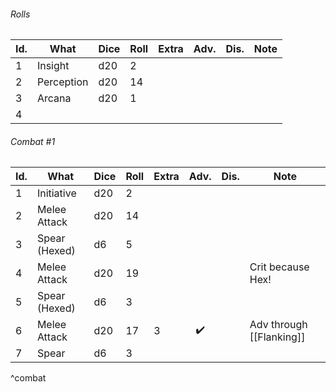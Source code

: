 ###### Rolls
| Id. | What       | Dice | Roll | Extra | Adv. | Dis. | Note |
| --- | ---------- | ---- | ---- | ----- | ---- | ---- | ---- |
| 1   | Insight    | d20  | 2    |       |      |      |      |
| 2   | Perception | d20  | 14   |       |      |      |      |
| 3   | Arcana     | d20  | 1    |       |      |      |      |
| 4   |            |      |      |       |      |      |      |

###### Combat #1
| Id. | What          | Dice | Roll | Extra | Adv. | Dis. | Note                     |
| --- | ------------- | ---- | ---- | ----- | :----: | ---- | ------------------------ |
| 1   | Initiative    | d20  | 2    |       |      |      |                          |
| 2   | Melee Attack  | d20  | 14   |       |      |      |                          |
| 3   | Spear (Hexed) | d6   | 5    |       |      |      |                          |
| 4   | Melee Attack  | d20  | 19   |       |      |      | Crit because Hex!        |
| 5   | Spear (Hexed) | d6   | 3    |       |      |      |                          |
| 6   | Melee Attack  | d20  | 17   | 3     | ✔️   |      | Adv through [[Flanking]] |
| 7   | Spear         | d6   | 3    |       |      |      |                          |
^combat